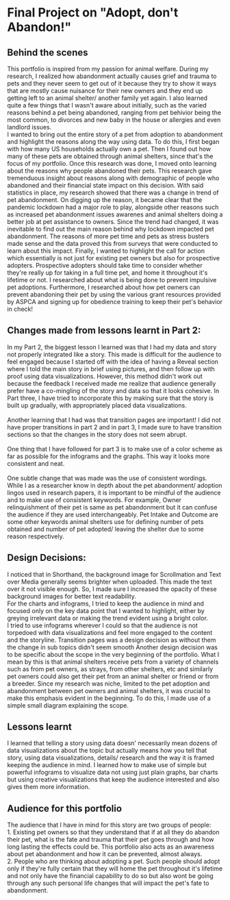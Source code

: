 # Final Project on "Adopt, don't Abandon!"

## Behind the scenes
This portfolio is inspired from my passion for animal welfare. During my research, I realized how abandonment actually causes grief and trauma to pets and they never seem to get out of it because they try to show it ways that are mostly cause nuisance for their new owners and they end up getting left to an animal shelter/ another family yet again. I also learned quite a few things that I wasn't aware about initially, such as the varied reasons behind a pet being abandoned, ranging from pet behivior being the most common, to divorces and new baby in the house or allergies and even landlord issues. <br/>
I wanted to bring out the entire story of a pet from adoption to abandonment and highlight the reasons along the way using data. To do this, I first began with how many US households actually own a pet. Then I found out how many of these pets are obtained through animal shelters, since that's the focus of my portfolio. Once this research was done, I moved onto learning about the reasons why people abandoned their pets. This research gave tremenduous insight about reasons along with demographic of people who abandoned and their financial state impact on this decision. With said statistics in place, my research showed that there was a change in trend of pet abandonment. On digging up the reason, it became clear that the pandemic lockdown had a major role to play, alongside other reasons such as increased pet abandonment issues awarenes and animal shelters doing a better job at pet assistance to owners. Since the trend had changed, it was inevitable to find out the main reason behind why lockdown impacted pet abandonment. The reasons of more pet time and pets as stress busters made sense and the data proved this from surveys that were conducted to learn about this impact. Finally, I wanted to highlight the call for action which essentially is not just for existing pet owners but also for prospective adopters. Prospective adopters should take time to consider whether they're really up for taking in a full time pet, and home it throughout it's lifetime or not. I researched about what is being done to prevent impulsive pet adoptions. Furthermore, I researched about how pet owners can prevent abandoning their pet by using the various grant resources provided by ASPCA and signing up for obedience training to keep their pet's behavior in check!<br/>

## Changes made from lessons learnt in Part 2:
In my Part 2, the biggest lesson I learned was that I had my data and story not properly integrated like a story. This made is difficult for the audience to feel engaged because I started off with the idea of having a Reveal section where I told the main story in brief using pictures, and then follow up with proof using data visualizations. However, this method didn't work out because the feedback I received made me realize that audience generally prefer have a co-mingling of the story and data so that it looks cohesive. In Part three, I have tried to incorporate this by making sure that the story is built up gradually, with appropriately placed data visualizations. <br/> <br/>
Another learning that I had was that transition pages are important! I did not have proper transitions in part 2 and in part 3, I made sure to have transition sections so that the changes in the story does not seem abrupt. <br/> <br/>
One thing that I have followed for part 3 is to make use of a color scheme as far as possible for the infograms and the graphs. This way it looks more consistent and neat. <br/> <br/>
One subtle change that was made was the use of consistent wordings. While I as a researcher know in depth about the pet abandonment/ adoption lingos used in research papers, it is important to be mindful of the audience and to make use of consistent keywords. For example, Owner relinquishment of their pet is same as pet abandonment but it can confuse the audience if they are used interchangeably. Pet Intake and Outcome are some other keywords animal shelters use for defining number of pets obtained and number of pet adopted/ leaving the shelter due to some reason respectively. <br/>

## Design Decisions:
I noticed that in Shorthand, the background image for Scrollmation and Text over Media generally seems brighter when uploaded. This made the text over it not visible enough. So, I made sure I increased the opacity of these background images for better text readability. <br/>
For the charts and infograms, I tried to keep the audience in mind and focused only on the key data point that I wanted to highlight, either by greying irrelevant data or making the trend evident using a bright color. <br/>
I tried to use infograms wherever I could so that the audience is not torpedoed with data visualizations and feel more engaged to the content and the storyline. 
Transition pages was a design decision as without them the change in sub topics didn't seem smooth
Another design decision was to be specific about the scope in the very beginning of the portfolio. What I mean by this is that animal shelters receive pets from a variety of channels such as from pet owners, as strays, from other shelters, etc and similarly pet owners could also get their pet from an animal shelter or friend or from a breeder. Since my research was niche, limited to the pet adoption and abandonment between pet owners and animal shelters, it was crucial to make this emphasis evident in the beginning. To do this, I made use of a simple small diagram explaining the scope. <br/>

## Lessons learnt
I learned that telling a story using data doesn' necessarily mean dozens of data visualizations about the topic but actually means how you tell that story, using data visualizations, details/ research and the way it is framed keeping the audience in mind. 
I learned how to make use of simple but powerful infograms to visualize data not using just plain graphs, bar charts but using creative visualizations that keep the audience interested and also gives them more information. <br/>

## Audience for this portfolio
The audience that I have in mind for this story are two groups of people: <br/> 1. Existing pet owners so that they understand that if at all they do abandon their pet, what is the fate and trauma that their pet goes through and how long lasting the effects could be. This portfolio also acts as an awareness about pet abandonment and how it can be prevented, almost always.<br/> 2. People who are thinking about adopting a pet. Such people should adopt only if they're fully certain that they will home the pet throughout it's lifetime and not only have the financial capability to do so but also wont be going through any such personal life changes that will impact the pet's fate to abandonment. 

